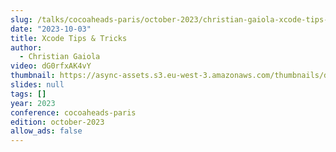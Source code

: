 ```yaml
---
slug: /talks/cocoaheads-paris/october-2023/christian-gaiola-xcode-tips-and-tricks
date: "2023-10-03"
title: Xcode Tips & Tricks
author:
  - Christian Gaiola
video: dG0rfxAK4vY
thumbnail: https://async-assets.s3.eu-west-3.amazonaws.com/thumbnails/dG0rfxAK4vY.jpg
slides: null
tags: []
year: 2023
conference: cocoaheads-paris
edition: october-2023
allow_ads: false
---
```

